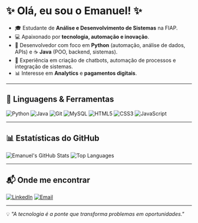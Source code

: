 # ✨ Olá, eu sou o Emanuel! ✨

- 🎓 Estudante de **Análise e Desenvolvimento de Sistemas** na FIAP.  
- 💻 Apaixonado por **tecnologia, automação e inovação**.  
- 🐍 Desenvolvedor com foco em **Python** (automação, análise de dados, APIs) e ☕ **Java** (POO, backend, sistemas).  
- 🚀 Experiência em criação de chatbots, automação de processos e integração de sistemas.  
- 📊 Interesse em **Analytics** e **pagamentos digitais**.

---

## 🔧 Linguagens & Ferramentas
![Python](https://img.shields.io/badge/Python-3776AB?style=for-the-badge&logo=python&logoColor=white)
![Java](https://img.shields.io/badge/Java-ED8B00?style=for-the-badge&logo=openjdk&logoColor=white)
![Git](https://img.shields.io/badge/Git-F05032?style=for-the-badge&logo=git&logoColor=white)
![MySQL](https://img.shields.io/badge/MySQL-4479A1?style=for-the-badge&logo=mysql&logoColor=white)
![HTML5](https://img.shields.io/badge/HTML5-E34F26?style=for-the-badge&logo=html5&logoColor=white)
![CSS3](https://img.shields.io/badge/CSS3-1572B6?style=for-the-badge&logo=css3&logoColor=white)
![JavaScript](https://img.shields.io/badge/JavaScript-F7DF1E?style=for-the-badge&logo=javascript&logoColor=black)

---

## 📊 Estatísticas do GitHub
![Emanuel's GitHub Stats](https://github-readme-stats.vercel.app/api?username=SEU_USUARIO&show_icons=true&theme=tokyonight)
![Top Languages](https://github-readme-stats.vercel.app/api/top-langs/?username=SEU_USUARIO&layout=compact&theme=tokyonight)

---

## 📬 Onde me encontrar
[![LinkedIn](https://img.shields.io/badge/LinkedIn-0A66C2?style=for-the-badge&logo=linkedin&logoColor=white)](https://www.linkedin.com/in/emanuelitalo)
[![Email](https://img.shields.io/badge/Email-D14836?style=for-the-badge&logo=gmail&logoColor=white)](mailto:seuemail@exemplo.com)

---

💡 *"A tecnologia é a ponte que transforma problemas em oportunidades."*
